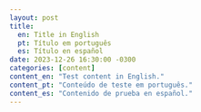 ```yaml
---
layout: post
title:
  en: Title in English
  pt: Título em português
  es: Título en español
date: 2023-12-26 16:30:00 -0300
categories: [content]
content_en: "Test content in English."
content_pt: "Conteúdo de teste em português."
content_es: "Contenido de prueba en español."
---
```

